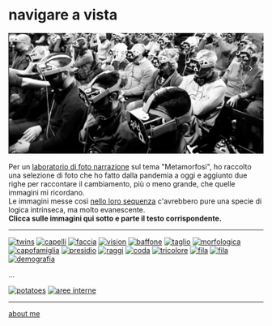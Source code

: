 # navigare a vista    

[![](navigareavista.jpg)](https://flic.kr/s/aHBqjAuLZN "flickr album")

Per un [laboratorio di foto narrazione](https://roma.officinefotografiche.org/corsi/metamorfosi/) sul tema "Metamorfosi", ho raccolto una selezione di foto che ho fatto dalla pandemia a oggi e aggiunto due righe per raccontare il cambiamento, più o meno grande, che quelle immagini mi ricordano.    
Le immagini messe così [nello loro sequenza](https://flic.kr/s/aHBqjAuLZN) c'avrebbero pure una specie di logica intrinseca, ma molto evanescente.  
**Clicca sulle immagini qui sotto e parte il testo corrispondente.**  

----  

[![](https://live.staticflickr.com/65535/52732160916_9b550afa0d_m.jpg "twins")](https://cacioman.github.io/nav-230307-0101.html) [![](https://live.staticflickr.com/65535/52732644113_1996dd5937_m.jpg "capelli")](https://cacioman.github.io/nav-230308-0301.html) [![](https://live.staticflickr.com/65535/52732565475_0a317c92b6_m.jpg "faccia")](https://cacioman.github.io/nav-230308-0401.html) [![](https://live.staticflickr.com/65535/52731637502_b0a4c6ffdb_m.jpg "vision")](https://cacioman.github.io/nav-230309-0101.html) [![](https://live.staticflickr.com/65535/52732569805_1643eefb3c_m.jpg "baffone")](https://cacioman.github.io/nav-230307-0301.html) [![](https://live.staticflickr.com/65535/52732567955_21fba66292_m.jpg "taglio")](https://cacioman.github.io/nav-230309-0201.html) [![](https://live.staticflickr.com/65535/52732642563_f4e598f28a_m.jpg "morfologica")](https://cacioman.github.io/nav-230309-0301.html) [![](https://live.staticflickr.com/65535/52732644003_08304c5b56_m.jpg "capofamiglia")](https://cacioman.github.io/nav-230309-0501.html)  [![](https://live.staticflickr.com/65535/52732646823_90eee4bf1b_m.jpg "presidio")](https://cacioman.github.io/nav-230309-0301.html) [![](https://live.staticflickr.com/65535/52732162736_35dac0c3e4_m.jpg "raggi")](https://cacioman.github.io/nav-230310-0101.html) [![](https://live.staticflickr.com/65535/52732162571_06ed100c6f_m.jpg "coda")](https://cacioman.github.io/nav-230310-0201.html) [![](https://live.staticflickr.com/65535/52732572350_035e61963c_m.jpg "tricolore")](https://cacioman.github.io/nav-230310-0301.html) [![](https://live.staticflickr.com/65535/52732571820_34ef6e99c2_m.jpg "fila")](https://cacioman.github.io/nav-230310-0401.html) [![](https://live.staticflickr.com/65535/52731638357_0e7389b901_m.jpg "fila")](https://cacioman.github.io/nav-230310-0501.html) [![](https://live.staticflickr.com/65535/52732645188_9e88a11cb7_m.jpg "demografia")](https://cacioman.github.io/nav-230308-0101.html)  

...  

[![](https://live.staticflickr.com/65535/52732573080_6e61276565_m.jpg "potatoes")](https://cacioman.github.io/nav-230307-0201.html) [![](https://live.staticflickr.com/65535/52732157881_686afbea53_m.jpg "aree interne")](https://cacioman.github.io/nav-230308-0201.html)  

---    
[about me](https://about.me/cacioman)  
